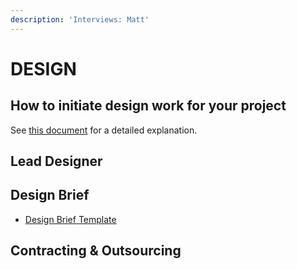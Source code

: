```yaml
---
description: 'Interviews: Matt'
---
```


# DESIGN

## **How to initiate design work for your project**

See [this document](https://docs.google.com/document/d/1lCWpup6rICRS0_nPMELh3rJQkvJx7aCwU5b006PKtFs/edit?ts=5e26c767#heading=h.yux1a7m74sk3) for a detailed explanation. 

## **Lead Designer**

## **Design Brief**

* [Design Brief Template](https://drive.google.com/open?id=1WDChERwsbbjeOK2ylg3ExWApKJF-rdlcprBvzl02n8s)

## **Contracting & Outsourcing**

